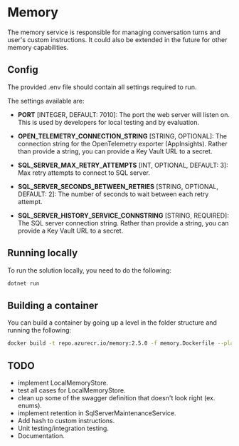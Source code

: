 # Memory

The memory service is responsible for managing conversation turns and user's custom instructions. It could also be extended in the future for other memory capabilities.

## Config

The provided .env file should contain all settings required to run.

The settings available are:

- __PORT__ [INTEGER, DEFAULT: 7010]: The port the web server will listen on. This is used by developers for local testing and by evaluation.

- __OPEN_TELEMETRY_CONNECTION_STRING__ [STRING, OPTIONAL]: The connection string for the OpenTelemetry exporter (AppInsights). Rather than provide a string, you can provide a Key Vault URL to a secret.

- __SQL_SERVER_MAX_RETRY_ATTEMPTS__ [INT, OPTIONAL, DEFAULT: 3]: Max retry attempts to connect to SQL server.

- __SQL_SERVER_SECONDS_BETWEEN_RETRIES__ [STRING, OPTIONAL, DEFAULT: 2]: The number of seconds to wait between each retry attempt.

- __SQL_SERVER_HISTORY_SERVICE_CONNSTRING__ [STRING, REQUIRED]: The SQL server connection string. Rather than provide a string, you can provide a Key Vault URL to a secret.

## Running locally

To run the solution locally, you need to do the following:

```bash
dotnet run
```

## Building a container

You can build a container by going up a level in the folder structure and running the following:

```bash
docker build -t repo.azurecr.io/memory:2.5.0 -f memory.Dockerfile --platform linux/amd64 .
```

## TODO

- implement LocalMemoryStore.
- test all cases for LocalMemoryStore.
- clean up some of the swagger definition that doesn't look right (ex. enums).
- implement retention in SqlServerMaintenanceService.
- Add hash to custom instructions.
- Unit testing/integration testing.
- Documentation.
